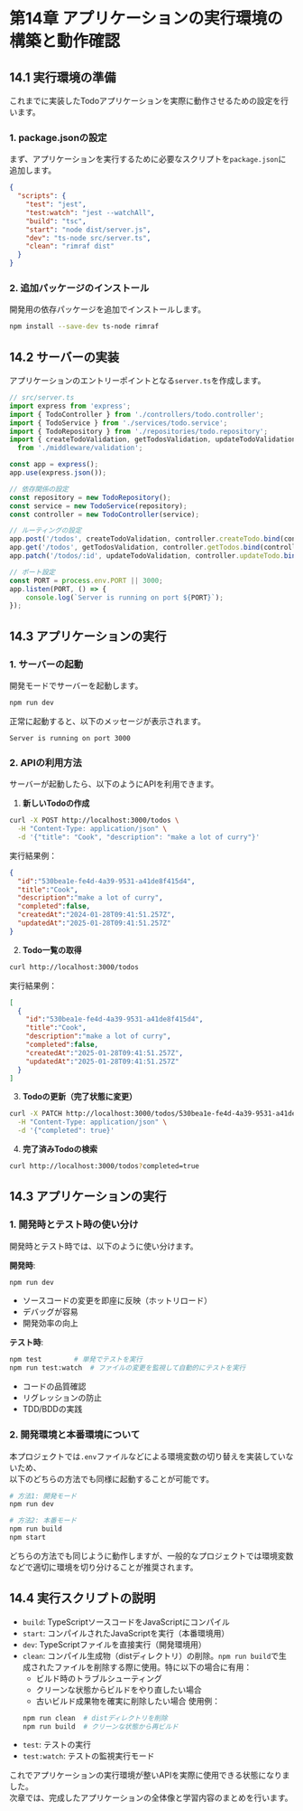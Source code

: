 # 第14章 アプリケーションの実行環境の構築と動作確認

## 14.1 実行環境の準備

これまでに実装したTodoアプリケーションを実際に動作させるための設定を行います。

### 1. package.jsonの設定

まず、アプリケーションを実行するために必要なスクリプトを`package.json`に追加します。

```json
{
  "scripts": {
    "test": "jest",
    "test:watch": "jest --watchAll",
    "build": "tsc",
    "start": "node dist/server.js",
    "dev": "ts-node src/server.ts",
    "clean": "rimraf dist"
  }
}
```

### 2. 追加パッケージのインストール

開発用の依存パッケージを追加でインストールします。

```bash
npm install --save-dev ts-node rimraf
```

## 14.2 サーバーの実装

アプリケーションのエントリーポイントとなる`server.ts`を作成します。

```typescript
// src/server.ts
import express from 'express';
import { TodoController } from './controllers/todo.controller';
import { TodoService } from './services/todo.service';
import { TodoRepository } from './repositories/todo.repository';
import { createTodoValidation, getTodosValidation, updateTodoValidation } 
  from './middleware/validation';

const app = express();
app.use(express.json());

// 依存関係の設定
const repository = new TodoRepository();
const service = new TodoService(repository);
const controller = new TodoController(service);

// ルーティングの設定
app.post('/todos', createTodoValidation, controller.createTodo.bind(controller));
app.get('/todos', getTodosValidation, controller.getTodos.bind(controller));
app.patch('/todos/:id', updateTodoValidation, controller.updateTodo.bind(controller));

// ポート設定
const PORT = process.env.PORT || 3000;
app.listen(PORT, () => {
    console.log(`Server is running on port ${PORT}`);
});
```

## 14.3 アプリケーションの実行

### 1. サーバーの起動

開発モードでサーバーを起動します。

```bash
npm run dev
```

正常に起動すると、以下のメッセージが表示されます。
```
Server is running on port 3000
```

### 2. APIの利用方法

サーバーが起動したら、以下のようにAPIを利用できます。

1. **新しいTodoの作成**
```bash
curl -X POST http://localhost:3000/todos \
  -H "Content-Type: application/json" \
  -d '{"title": "Cook", "description": "make a lot of curry"}'
```

実行結果例：
```json
{
  "id":"530bea1e-fe4d-4a39-9531-a41de8f415d4",
  "title":"Cook",
  "description":"make a lot of curry",
  "completed":false,
  "createdAt":"2024-01-28T09:41:51.257Z",
  "updatedAt":"2025-01-28T09:41:51.257Z"
}

```

2. **Todo一覧の取得**
```bash
curl http://localhost:3000/todos
```

実行結果例：
```json
[
  {
    "id":"530bea1e-fe4d-4a39-9531-a41de8f415d4",
    "title":"Cook",
    "description":"make a lot of curry",
    "completed":false,
    "createdAt":"2025-01-28T09:41:51.257Z",
    "updatedAt":"2025-01-28T09:41:51.257Z"
  }
]
```

3. **Todoの更新（完了状態に変更）**
```bash
curl -X PATCH http://localhost:3000/todos/530bea1e-fe4d-4a39-9531-a41de8f415d4 \
  -H "Content-Type: application/json" \
  -d '{"completed": true}'
```

4. **完了済みTodoの検索**
```bash
curl http://localhost:3000/todos?completed=true
```

## 14.3 アプリケーションの実行

### 1. 開発時とテスト時の使い分け

開発時とテスト時では、以下のように使い分けます。

**開発時**:
```bash
npm run dev
```
- ソースコードの変更を即座に反映（ホットリロード）
- デバッグが容易
- 開発効率の向上

**テスト時**:
```bash
npm test        # 単発でテストを実行
npm run test:watch  # ファイルの変更を監視して自動的にテストを実行
```
- コードの品質確認
- リグレッションの防止
- TDD/BDDの実践

### 2. 開発環境と本番環境について

本プロジェクトでは`.env`ファイルなどによる環境変数の切り替えを実装していないため、  
以下のどちらの方法でも同様に起動することが可能です。

```bash
# 方法1: 開発モード
npm run dev

# 方法2: 本番モード
npm run build
npm start
```

どちらの方法でも同じように動作しますが、一般的なプロジェクトでは環境変数などで適切に環境を切り分けることが推奨されます。

## 14.4 実行スクリプトの説明

- `build`: TypeScriptソースコードをJavaScriptにコンパイル
- `start`: コンパイルされたJavaScriptを実行（本番環境用）
- `dev`: TypeScriptファイルを直接実行（開発環境用）
- `clean`: コンパイル生成物（distディレクトリ）の削除。`npm run build`で生成されたファイルを削除する際に使用。特に以下の場合に有用：
  - ビルド時のトラブルシューティング
  - クリーンな状態からビルドをやり直したい場合
  - 古いビルド成果物を確実に削除したい場合
  使用例：
  ```bash
  npm run clean  # distディレクトリを削除
  npm run build  # クリーンな状態から再ビルド
  ```
- `test`: テストの実行
- `test:watch`: テストの監視実行モード

これでアプリケーションの実行環境が整いAPIを実際に使用できる状態になりました。  
次章では、完成したアプリケーションの全体像と学習内容のまとめを行います。

